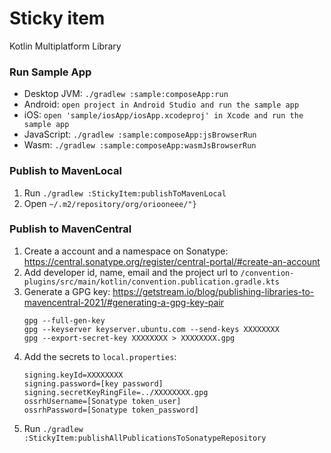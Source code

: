 # Sticky item

Kotlin Multiplatform Library

### Run Sample App

 - Desktop JVM: `./gradlew :sample:composeApp:run`
 - Android: `open project in Android Studio and run the sample app`
 - iOS: `open 'sample/iosApp/iosApp.xcodeproj' in Xcode and run the sample app`
 - JavaScript: `./gradlew :sample:composeApp:jsBrowserRun`
 - Wasm: `./gradlew :sample:composeApp:wasmJsBrowserRun`

### Publish to MavenLocal

1) Run `./gradlew :StickyItem:publishToMavenLocal`
2) Open `~/.m2/repository/org/oriooneee/"}`

### Publish to MavenCentral

1) Create a account and a namespace on Sonatype:
   https://central.sonatype.org/register/central-portal/#create-an-account
2) Add developer id, name, email and the project url to
   `/convention-plugins/src/main/kotlin/convention.publication.gradle.kts`
3) Generate a GPG key:
   https://getstream.io/blog/publishing-libraries-to-mavencentral-2021/#generating-a-gpg-key-pair
   ```
   gpg --full-gen-key
   gpg --keyserver keyserver.ubuntu.com --send-keys XXXXXXXX
   gpg --export-secret-key XXXXXXXX > XXXXXXXX.gpg
   ```
4) Add the secrets to `local.properties`:
   ```
   signing.keyId=XXXXXXXX
   signing.password=[key password]
   signing.secretKeyRingFile=../XXXXXXXX.gpg
   ossrhUsername=[Sonatype token_user]
   ossrhPassword=[Sonatype token_password]
   ```
5) Run `./gradlew :StickyItem:publishAllPublicationsToSonatypeRepository`
